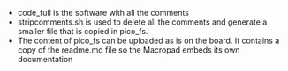 - code_full is the software with all the comments  
- stripcomments.sh is used to delete all the comments and generate a smaller file that is copied in pico_fs.  
- The content of pico_fs can be uploaded as is on the board. It contains a copy of the readme.md file so the Macropad embeds its own documentation
